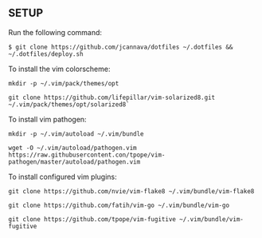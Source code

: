 ## SETUP
Run the following command:

`$ git clone https://github.com/jcannava/dotfiles ~/.dotfiles && ~/.dotfiles/deploy.sh`

To install the vim colorscheme:

```
mkdir -p ~/.vim/pack/themes/opt

git clone https://github.com/lifepillar/vim-solarized8.git ~/.vim/pack/themes/opt/solarized8`
```

To install vim pathogen:

```
mkdir -p ~/.vim/autoload ~/.vim/bundle

wget -O ~/.vim/autoload/pathogen.vim https://raw.githubusercontent.con/tpope/vim-pathogen/master/autoload/pathogen.vim
```

To install configured vim plugins:

```
git clone https://github.com/nvie/vim-flake8 ~/.vim/bundle/vim-flake8

git clone https://github.com/fatih/vim-go ~/.vim/bundle/vim-go

git clone https://github.com/tpope/vim-fugitive ~/.vim/bundle/vim-fugitive
```
